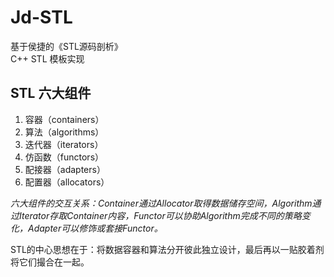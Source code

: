 # Jd-STL
基于侯捷的《STL源码剖析》  
C++ STL 模板实现  
## STL 六大组件
1. 容器（containers）
2. 算法（algorithms）
3. 迭代器（iterators）
4. 仿函数（functors）
5. 配接器（adapters）
6. 配置器（allocators）

*六大组件的交互关系：Container通过Allocator取得数据储存空间，Algorithm通过Iterator存取Container内容，Functor可以协助Algorithm完成不同的策略变化，Adapter可以修饰或套接Functor。*

<p>STL的中心思想在于：将数据容器和算法分开彼此独立设计，最后再以一贴胶着剂将它们撮合在一起。</p>